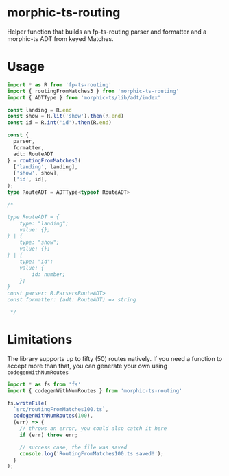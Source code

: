 # morphic-ts-routing

Helper function that builds an fp-ts-routing parser and formatter and a morphic-ts ADT from keyed Matches.

# Usage

```ts
import * as R from 'fp-ts-routing'
import { routingFromMatches3 } from 'morphic-ts-routing'
import { ADTType } from 'morphic-ts/lib/adt/index'

const landing = R.end
const show = R.lit('show').then(R.end)
const id = R.int('id').then(R.end)

const {
  parser,
  formatter,
  adt: RouteADT
} = routingFromMatches3(
  ['landing', landing],
  ['show', show],
  ['id', id],
);
type RouteADT = ADTType<typeof RouteADT>

/*

type RouteADT = {
    type: "landing";
    value: {};
} | {
    type: "show";
    value: {};
} | {
    type: "id";
    value: {
        id: number;
    };
}
const parser: R.Parser<RouteADT>
const formatter: (adt: RouteADT) => string

 */

```

# Limitations

The library supports up to fifty (50) routes natively. If you need a function to accept more than that, you can generate your own using `codegenWithNumRoutes`

```ts
import * as fs from 'fs'
import { codegenWithNumRoutes } from 'morphic-ts-routing'

fs.writeFile(
  `src/routingFromMatches100.ts`,
  codegenWithNumRoutes(100),
  (err) => {
    // throws an error, you could also catch it here
    if (err) throw err;

    // success case, the file was saved
    console.log('RoutingFromMatches100.ts saved!');
  }
);

```
